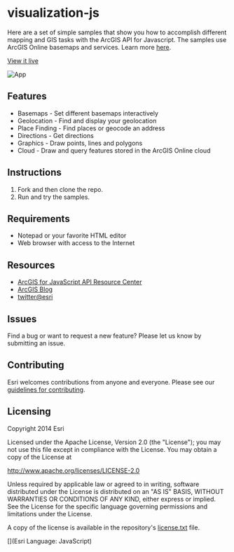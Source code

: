 # visualization-js

Here are a set of simple samples that show you how to accomplish different mapping and GIS tasks with the ArcGIS API for Javascript. The samples use ArcGIS Online basemaps and services.  Learn more [here](http://www.arcgis.com/about/).

[View it live](http://edn1.esri.com/quickstart-map-js/)

![App](https://raw.github.com/Esri/quickstart-map-js/master/quickstart-map-js.png)

## Features
* Basemaps - Set different basemaps interactively
* Geolocation - Find and display your geolocation
* Place Finding - Find places or geocode an address
* Directions - Get directions
* Graphics - Draw points, lines and polygons
* Cloud - Draw and query features stored in the ArcGIS Online cloud

## Instructions

1. Fork and then clone the repo. 
2. Run and try the samples.

## Requirements

* Notepad or your favorite HTML editor
* Web browser with access to the Internet

## Resources

* [ArcGIS for JavaScript API Resource Center](http://help.arcgis.com/en/webapi/javascript/arcgis/index.html)
* [ArcGIS Blog](http://blogs.esri.com/esri/arcgis/)
* [twitter@esri](http://twitter.com/esri)

## Issues

Find a bug or want to request a new feature?  Please let us know by submitting an issue.

## Contributing

Esri welcomes contributions from anyone and everyone. Please see our [guidelines for contributing](https://github.com/esri/contributing).

## Licensing
Copyright 2014 Esri

Licensed under the Apache License, Version 2.0 (the "License");
you may not use this file except in compliance with the License.
You may obtain a copy of the License at

   http://www.apache.org/licenses/LICENSE-2.0

Unless required by applicable law or agreed to in writing, software
distributed under the License is distributed on an "AS IS" BASIS,
WITHOUT WARRANTIES OR CONDITIONS OF ANY KIND, either express or implied.
See the License for the specific language governing permissions and
limitations under the License.

A copy of the license is available in the repository's [license.txt](license.txt) file.

[](Esri Language: JavaScript)​
